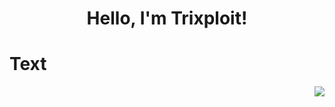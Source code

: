 <h1 align="center">Hello, I'm Trixploit!</h1>

<div align="left">
  <h1 align="left">Text</h1>
  <img src="https://github-profile-trophy.vercel.app/?username=Trixploit" align="right">
</div>
